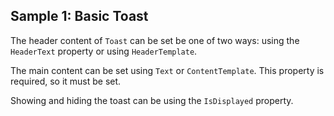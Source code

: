 ## Sample 1: Basic Toast

The header content of `Toast` can be set be one of two ways: using the `HeaderText` property or using `HeaderTemplate`.  

The main content can be set using `Text` or `ContentTemplate`.  This property is required, so it must be set.

Showing and hiding the toast can be using the `IsDisplayed` property.